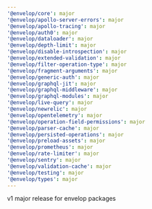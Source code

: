 ```yaml
---
'@envelop/core': major
'@envelop/apollo-server-errors': major
'@envelop/apollo-tracing': major
'@envelop/auth0': major
'@envelop/dataloader': major
'@envelop/depth-limit': major
'@envelop/disable-introspection': major
'@envelop/extended-validation': major
'@envelop/filter-operation-type': major
'@envelop/fragment-arguments': major
'@envelop/generic-auth': major
'@envelop/graphql-jit': major
'@envelop/graphql-middleware': major
'@envelop/graphql-modules': major
'@envelop/live-query': major
'@envelop/newrelic': major
'@envelop/opentelemetry': major
'@envelop/operation-field-permissions': major
'@envelop/parser-cache': major
'@envelop/persisted-operations': major
'@envelop/preload-assets': major
'@envelop/prometheus': major
'@envelop/rate-limiter': major
'@envelop/sentry': major
'@envelop/validation-cache': major
'@envelop/testing': major
'@envelop/types': major
---
```


v1 major release for envelop packages
